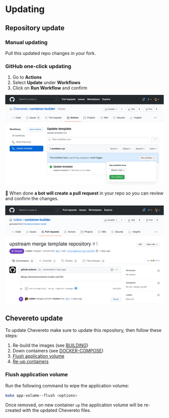 # Updating

## Repository update

### Manual updating

Pull this updated repo changes in your fork.

### GitHub one-click updating

1. Go to **Actions**
2. Select **Update** under **Workflows**
3. Click on **Run Workflow** and confirm

![Update template](src/update.png)

🤖 When done **a bot will create a pull request** in your repo so you can review and confirm the changes.

![Update merge](src/update-merge.png)

## Chevereto update

To update Chevereto make sure to update this repository, then follow these steps:

1. Re-build the images (see [BUILDING](BUILDING.md))
2. Down containers (see [DOCKER-COMPOSE](DOCKER-COMPOSE.md#down))
3. [Flush application volume](#flush-application-volume)
4. [Re-up containers](DOCKER-COMPOSE.md#up-daemonized)

### Flush application volume

Run the following command to wipe the application volume:

```sh
make app-volume--flush <options>
```

Once removed, on new container `up` the application volume will be re-created with the updated Chevereto files.
